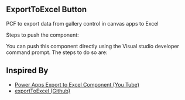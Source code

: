 ## ExportToExcel Button

PCF to export data from gallery control in canvas apps to Excel

Steps to push the component:

You can push this component directly using the Visual studio developer command prompt. The steps to do so are:

## Inspired By

* [Power Apps Export to Excel Component (You Tube)](https://www.youtube.com/watch?v=xqUBFJfNvyM&ab_channel=AprilDunnam)
* [exportToExcel (Github)](https://github.com/yashag2255/exportToExcel.git)
